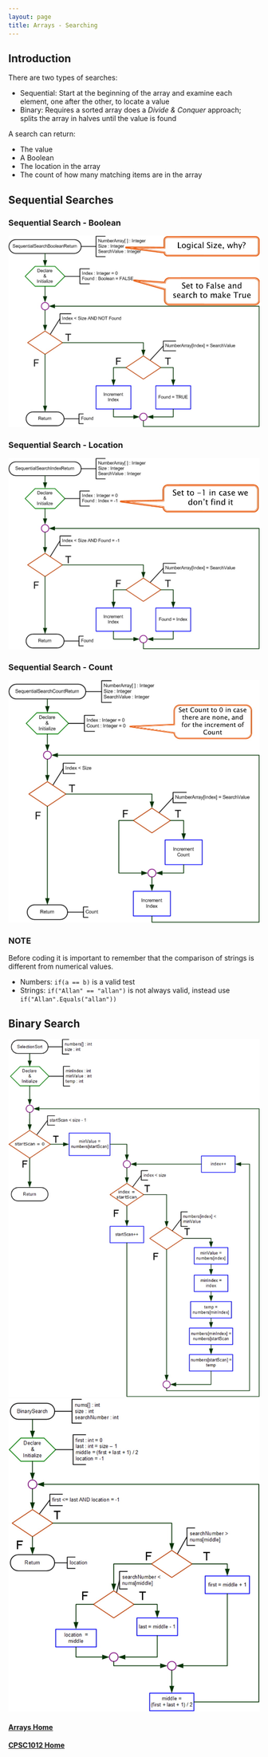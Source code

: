 ```yaml
---
layout: page
title: Arrays - Searching
---
```


## Introduction
There are two types of searches:
*  Sequential: Start at the beginning of the array and examine each element, one after the other, to locate a value
*  Binary: Requires a sorted array does a _Divide & Conquer_ approach; splits the array in halves until the value is found

A search can return:
*  The value
*  A Boolean
*  The location in the array
*  The count of how many matching items are in the array

## Sequential Searches
### Sequential Search - Boolean
![sequential-search-boolean](files/sequential-search-boolean.jpg)

### Sequential Search - Location
![sequential-search-location](files/sequential-search-location.jpg)

### Sequential Search - Count
![sequential-search-count](files/sequential-search-count.jpg)

### NOTE
Before coding it is important to remember that the comparison of strings is different from numerical values.
*  Numbers: `if(a == b)` is a valid test
*  Strings: `if("Allan" == "allan")` is not always valid, instead use `if("Allan".Equals("allan"))`

## Binary Search
![selection-sort](files/selection-sort.jpg)<br>
![binary-search](files/binary-search.jpg)

#### [Arrays Home](index.md)
#### [CPSC1012 Home](../)